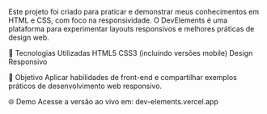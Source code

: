 Este projeto foi criado para praticar e demonstrar meus conhecimentos em HTML e CSS, com foco na responsividade. O DevElements é uma plataforma para experimentar layouts responsivos e melhores práticas de design web.

🚀 Tecnologias Utilizadas
HTML5
CSS3 (incluindo versões mobile)
Design Responsivo

🎯 Objetivo
Aplicar habilidades de front-end e compartilhar exemplos práticos de desenvolvimento web responsivo.

🌐 Demo
Acesse a versão ao vivo em: dev-elements.vercel.app
